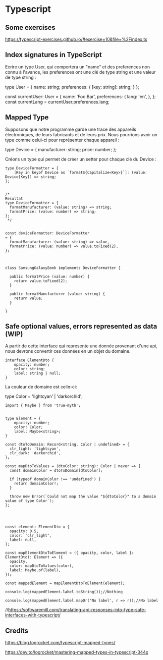 # Typescript

## Some exercises

https://typescript-exercises.github.io/#exercise=10&file=%2Findex.ts

## Index signatures in TypeScript

Ecrire un type User, qui comportera un "name" et des preferences non connu à l'avance, les preferences ont une clé de type string et une valeur de type string :

  type User = {
    name: string;
    preferences: {
      [key: string]: string;
    }
  };
  
  const currentUser: User = {
    name: 'Foo Bar',
    preferences: {
      lang: 'en',
    },
  };
  const currentLang = currentUser.preferences.lang;

## Mapped Type

Supposons que notre programme garde une trace des appareils électroniques, de leurs fabricants et de leurs prix. Nous pourrions avoir un type comme celui-ci pour représenter chaque appareil :

  type Device = {
    manufacturer: string;
    price: number;
  };


Créons un type qui permet de créer un setter pour chaque clé du Device :

    type DeviceFormatter = {
        [Key in keyof Device as `format${Capitalize<Key>}`]: (value: Device[Key]) => string;
    };


    /*
    Resultat
    type DeviceFormatter = {
      formatManufacturer: (value: string) => string;
      formatPrice: (value: number) => string;
    };
     */


    const deviceFormatter: DeviceFormatter
    = {
      formatManufacturer: (value: string) => value,
      formatPrice: (value: number) => value.toFixed(2),
    };


  
    class SamsungGalaxyBook implements DeviceFormatter {
    
      public formatPrice (value: number) {
        return value.toFixed(2);
      }
    
      public formatManufacturer (value: string) {
        return value;
      }
    
    }


## Safe optional values, errors represented as data  (WIP)

A partir de cette interface qui represente une donnée provenant d'une api, nous devrons convertir ces données en un objet du domaine.

    interface ElementDto {
        opacity: number;
        color: string;
        label: string | null;
    }

La couleur de domaine est celle-ci:

  type Color = 'lightcyan' | 'darkorchid';



    import { Maybe } from 'true-myth';
    
    
    type Element = {
        opacity: number;
        color: Color;
        label: Maybe<string>;
    }
    
    const dtoToDomain: Record<string, Color | undefined> = {
      clr_light: 'lightcyan',
      clr_dark: 'darkorchid',
    };
    
    const mapDtoToValues = (dtoColor: string): Color | never => {
      const domainColor = dtoToDomain[dtoColor];
    
      if (typeof domainColor !== 'undefined') {
        return domainColor!;
      }
    
      throw new Error(`Could not map the value "${dtoColor}" to a domain value of type Color`);
    };
    
    
    
    
    const element: ElementDto = {
      opacity: 0.5,
      color: 'clr_light',
      label: null,
    };
    
    const mapElementDtoToElement = ({ opacity, color, label }: ElementDto): Element => ({
      opacity,
      color: mapDtoToValues(color),
      label: Maybe.of(label),
    });
    
    const mappedElement = mapElementDtoToElement(element);
    
    console.log(mappedElement.label.toString());//Nothing
    
    console.log(mappedElement.label.mapOr('No label', r => r));//No label



//https://softwaremill.com/translating-api-responses-into-type-safe-interfaces-with-typescript/

  
## Credits


https://blog.logrocket.com/typescript-mapped-types/

https://dev.to/logrocket/mastering-mapped-types-in-typescript-344g
